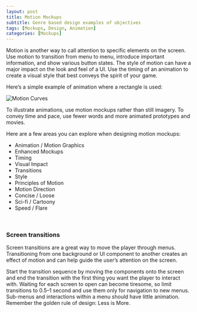 ```yaml
---
layout: post
title: Motion Mockups
subtitle: Genre based design examples of objectives
tags: [Mockups, Design, Animation]
categories: [Mockups]
---
```


Motion is another way to call attention to specific elements on the screen. Use motion to transition from menu to menu, introduce important information, and show various button states. The style of motion can have a major impact on the look and feel of a UI. Use the timing of an animation to create a visual style that best conveys the spirit of your game. 

Here’s a simple example of animation where a rectangle is used:

![Motion Curves](/privatebebomalaka/img/Motion_Curves.gif)

To illustrate animations, use motion mockups rather than still imagery. To convey time and pace, use fewer words and more animated prototypes and movies.

Here are a few areas you can explore when designing motion mockups:

- Animation / Motion Graphics
- Enhanced Mockups
- Timing
- Visual Impact
- Transitions
- Style
- Principles of Motion
- Motion Direction
- Concise / Loose
- Sci-fi / Cartoony
- Speed / Flare

<br>

### Screen transitions

Screen transitions are a great way to move the player through menus. Transitioning from one background or UI component to another creates an effect of motion and can help guide the user’s attention on the screen.

Start the transition sequence by moving the components onto the screen and end the transition with the first thing you want the player to interact with. Waiting for each screen to open can become tiresome, so limit transitions to 0.5–1 second and use them only for navigation to new menus. Sub-menus and interactions within a menu should have little animation. Remember the golden rule of design: Less is More.

<br>
